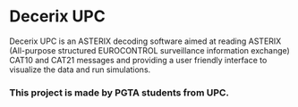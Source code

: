 # Decerix UPC

Decerix UPC is an ASTERIX decoding software aimed at reading ASTERIX (All-purpose structured EUROCONTROL surveillance information exchange) CAT10 and CAT21 messages and providing a user friendly interface to visualize the data and run simulations. 

### This project is made by PGTA students from UPC.
